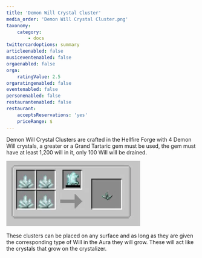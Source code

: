 ```yaml
---
title: 'Demon Will Crystal Cluster'
media_order: 'Demon Will Crystal Cluster.png'
taxonomy:
    category:
        - docs
twittercardoptions: summary
articleenabled: false
musiceventenabled: false
orgaenabled: false
orga:
    ratingValue: 2.5
orgaratingenabled: false
eventenabled: false
personenabled: false
restaurantenabled: false
restaurant:
    acceptsReservations: 'yes'
    priceRange: $
---
```


Demon Will Crystal Clusters are crafted in the Hellfire Forge with 4 Demon Will crystals, a greater or a Grand Tartaric gem must be used, the gem must have at least 1,200 will in it, only 100 Will will be drained.

![](Demon%20Will%20Crystal%20Cluster.png)

These clusters can be placed on any surface and as long as they are given the corresponding type of Will in the Aura they will grow. These will act like the crystals that grow on the crystalizer.